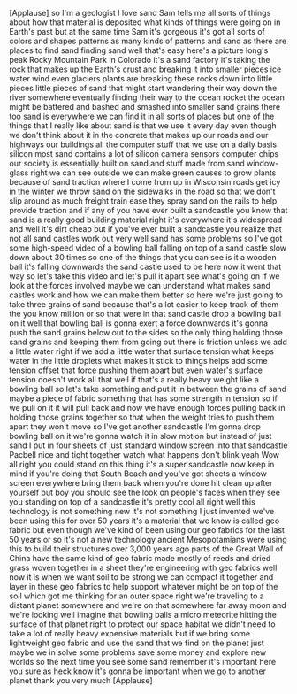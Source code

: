 
[Applause]
so I&#39;m a geologist I love sand Sam tells
me all sorts of things about how that
material is deposited what kinds of
things were going on in Earth&#39;s past but
at the same time Sam it&#39;s gorgeous
it&#39;s got all sorts of colors and shapes
patterns as many kinds of patterns and
sand as there are places to find sand
finding sand well that&#39;s easy
here&#39;s a picture long&#39;s peak Rocky
Mountain Park in Colorado it&#39;s a sand
factory it&#39;s taking the rock that makes
up the Earth&#39;s crust and breaking it
into smaller pieces
ice water wind even glaciers plants are
breaking these rocks down into little
pieces little pieces of sand that might
start wandering their way down the river
somewhere eventually finding their way
to the ocean
rocket the ocean might be battered and
bashed and smashed into smaller sand
grains there too sand is everywhere we
can find it in all sorts of places but
one of the things that I really like
about sand is that we use it every day
even though we don&#39;t think about it in
the concrete that makes up our roads and
our highways our buildings all the
computer stuff that we use on a daily
basis
silicon most sand contains a lot of
silicon camera sensors computer chips
our society is essentially built on sand
and stuff made from sand window-glass
right we can see outside we can make
green causes to grow plants because of
sand
traction where I come from up in
Wisconsin roads get icy in the winter we
throw sand on the sidewalks in the road
so that we don&#39;t slip around as much
freight train ease they spray sand on
the rails to help provide traction and
if any of you have ever built a
sandcastle
you know that sand is a really good
building material right it&#39;s everywhere
it&#39;s widespread and well it&#39;s dirt cheap
but if you&#39;ve ever built a sandcastle
you realize that not all sand castles
work out very well sand has some
problems so I&#39;ve got some high-speed
video of a bowling ball falling on top
of a sand castle
slow down about 30 times so one of the
things that you can see is it a wooden
ball it&#39;s falling downwards the sand
castle used to be here now it went that
way so let&#39;s take this video and let&#39;s
pull it apart see what&#39;s going on if we
look at the forces involved maybe we can
understand what makes sand castles work
and how we can make them better so here
we&#39;re just going to take three grains of
sand because that&#39;s a lot easier to keep
track of them the you know million or so
that were in that sand castle
drop a bowling ball on it well that
bowling ball is gonna exert a force
downwards it&#39;s gonna push the sand
grains below out to the sides so the
only thing holding those sand grains and
keeping them from going out there is
friction unless we add a little water
right if we add a little water that
surface tension what keeps water in the
little droplets what makes it stick to
things helps add some tension offset
that force pushing them apart but even
water&#39;s surface tension doesn&#39;t work all
that well if that&#39;s a really heavy
weight like a bowling ball so let&#39;s take
something
and put it in between the grains of sand
maybe a piece of fabric something that
has some strength in tension so if we
pull on it it will pull back and now we
have enough forces pulling back in
holding those grains together so that
when the weight tries to push them apart
they won&#39;t move so I&#39;ve got another
sandcastle I&#39;m gonna drop bowling ball
on it we&#39;re gonna watch it in slow
motion but instead of just sand I put in
four sheets of just standard window
screen into that sandcastle Pacbell nice
and tight together watch what happens
don&#39;t blink
yeah Wow all right you could stand on
this thing it&#39;s a super sandcastle now
keep in mind if you&#39;re doing that South
Beach and you&#39;ve got sheets a window
screen everywhere bring them back when
you&#39;re done hit clean up after yourself
but boy you should see the look on
people&#39;s faces when they see you
standing on top of a sandcastle
it&#39;s pretty cool all right well this
technology is not something new it&#39;s not
something I just invented we&#39;ve been
using this for over 50 years it&#39;s a
material that we know is called geo
fabric but even though we&#39;ve kind of
been using our geo fabrics for the last
50 years or so it&#39;s not a new technology
ancient Mesopotamians were using this to
build their structures over 3,000 years
ago parts of the Great Wall of China
have the same kind of geo fabric made
mostly of reeds and dried grass woven
together in a sheet they&#39;re engineering
with geo fabrics well now it is when we
want soil to be strong we can compact it
together and layer in these geo fabrics
to help support whatever might be on top
of the soil which got me thinking for an
outer space right we&#39;re traveling to a
distant planet somewhere and we&#39;re on
that somewhere far away moon and we&#39;re
looking well imagine that bowling balls
a micro meteorite hitting the surface of
that planet right to protect our space
habitat we didn&#39;t need to take a lot of
really heavy expensive materials but if
we bring some lightweight geo fabric and
use the sand that we find on the planet
just maybe we in solve some problems
save some money and explore new worlds
so the next time you see some sand
remember it&#39;s important here you sure as
heck know it&#39;s gonna be important when
we go to another planet thank you very
much
[Applause]
